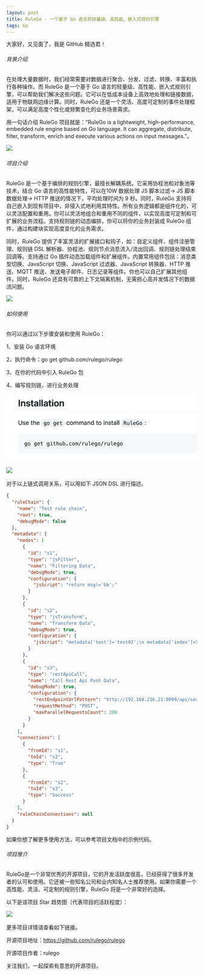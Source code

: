 ```yaml
---
layout: post
title: RuleGo - 一个基于 Go 语言的轻量级、高性能、嵌入式规则引擎
tags: Go
---
```


大家好，又见面了，我是 GitHub 精选君！

###### 背景介绍

在处理大量数据时，我们经常需要对数据进行聚合、分发、过滤、转换、丰富和执行各种操作。而 RuleGo 是一个基于 Go 语言的轻量级、高性能、嵌入式规则引擎，可以帮助我们解决这些问题。它可以在低成本设备上高效地处理和链接数据，适用于物联网边缘计算。同时，RuleGo 还是一个灵活、高度可定制的事件处理框架，可以满足高度个性化或频繁变化的业务场景需求。

用一句话介绍 RuleGo 项目就是：“RuleGo is a lightweight, high-performance, embedded rule engine based on Go language.  It can aggregate, distribute, filter, transform, enrich and execute various actions on input messages.”。

![](https://raw.githubusercontent.com/rulego/rulego/master/doc/imgs/logo.png)

###### 项目介绍

RuleGo 是一个基于编排的规则引擎，最擅长解耦系统。它采用协程池和对象池等技术，结合 Go 语言的高性能特性，可以在10W 数据处理 JS 脚本过滤-> JS 脚本数据处理-> HTTP 推送的情况下，平均处理时间为 9 秒。同时，RuleGo 支持将自己嵌入到现有项目中，非侵入式地利用其特性。所有业务逻辑都是组件化的，可以灵活配置和重用。你可以灵活地组合和重用不同的组件，以实现高度可定制和可扩展的业务流程。支持规则链的动态编排，你可以将你的业务封装成 RuleGo 组件，通过构建块实现高度变化的业务需求。

同时，RuleGo 提供了丰富灵活的扩展接口和钩子，如：自定义组件、组件注册管理、规则链 DSL 解析器、协程池、规则节点消息流入/流出回调、规则链处理结束回调等。支持通过 Go 插件动态加载组件和扩展组件。内置常用组件包括：消息类型切换、JavaScript 切换、JavaScript 过滤器、JavaScript 转换器、HTTP 推送、MQTT 推送、发送电子邮件、日志记录等组件。你也可以自己扩展其他组件。同时，RuleGo 还具有可靠的上下文隔离机制，无需担心高并发情况下的数据流问题。

![](https://raw.githubusercontent.com/rulego/rulego/master/doc/imgs/rulechain/img_4.png)

###### 如何使用

你可以通过以下步骤安装和使用 RuleGo：

1、安装 Go 语言环境

2、执行命令：go get github.com/rulego/rulego

3、在你的代码中引入 RuleGo 包

4、编写规则链，进行业务处理

![](https://raw.githubusercontent.com/ZhuPeng/pic/master/images/compress_image-20230831221419857.png)

![](https://raw.githubusercontent.com/rulego/rulego/master/doc/imgs/rulechain/img_1.png)

对于以上链式调用关系，可以用如下 JSON DSL 进行描述。

```json
{
  "ruleChain": {
    "name": "Test rule chain",
    "root": true,
    "debugMode": false
  },
  "metadata": {
    "nodes": [
      {
        "id": "s1",
        "type": "jsFilter",
        "name": "Filtering Data",
        "debugMode": true,
        "configuration": {
          "jsScript": "return msg!='bb';"
        }
      },
      {
        "id": "s2",
        "type": "jsTransform",
        "name": "Transform Data",
        "debugMode": true,
        "configuration": {
          "jsScript": "metadata['test']='test02';\n metadata['index']=50;\n msgType='TEST_MSG_TYPE2';\n var msg2=JSON.parse(msg);\n msg2['aa']=66;\n return {'msg':msg2,'metadata':metadata,'msgType':msgType};"
        }
      },
      {
        "id": "s3",
        "type": "restApiCall",
        "name": "Call Rest Api Push Data",
        "debugMode": true,
        "configuration": {
          "restEndpointUrlPattern": "http://192.168.216.21:9099/api/socket/msg",
          "requestMethod": "POST",
          "maxParallelRequestsCount": 200
        }
      }
    ],
    "connections": [
      {
        "fromId": "s1",
        "toId": "s2",
        "type": "True"
      },
      {
        "fromId": "s2",
        "toId": "s3",
        "type": "Success"
      }
    ],
    "ruleChainConnections": null
  }
}
```

如果你想了解更多使用方法，可以参考项目文档中的示例代码。

###### 项目推介

RuleGo是一个非常优秀的开源项目，它的开发活跃度很高，已经获得了很多开发者的认可和使用。它还被一些知名公司和业内知名人士推荐使用。如果你需要一个高性能、灵活、可定制的规则引擎，RuleGo 将是一个非常好的选择。

以下是该项目 Star 趋势图（代表项目的活跃程度）：

![](https://api.star-history.com/svg?repos=rulego/rulego&type=Timeline)

更多项目详情请查看如下链接。

开源项目地址：https://github.com/rulego/rulego 

开源项目作者：rulego

关注我们，一起探索有意思的开源项目。

